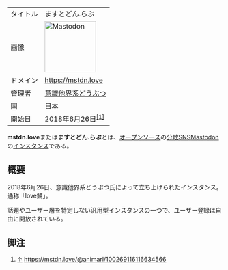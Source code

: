 <div>

|          |                                                                                                                                                                                                                                                                                                        |
|----------|--------------------------------------------------------------------------------------------------------------------------------------------------------------------------------------------------------------------------------------------------------------------------------------------------------|
| タイトル | ますとどん.らぶ                                                                                                                                                                                                                                                                                        |
| 画像     | [<img src="/images/thumb/0/00/Mastodon_logo.png/120px-Mastodon_logo.png" srcset="/images/thumb/0/00/Mastodon_logo.png/180px-Mastodon_logo.png 1.5x, /images/0/00/Mastodon_logo.png 2x" width="120" height="120" alt="Mastodon" />](/%E3%83%95%E3%82%A1%E3%82%A4%E3%83%AB:Mastodon_logo.png "Mastodon") |
| ドメイン | <a href="https://mstdn.love" rel="nofollow">https://mstdn.love</a>                                                                                                                                                                                                                                     |
| 管理者   | <a href="https://mstdn.love/@animarl" rel="nofollow">意識他界系どうぶつ</a>                                                                                                                                                                                                                            |
| 国       | 日本                                                                                                                                                                                                                                                                                                   |
| 開始日   | 2018年6月26日<sup>[\[1\]](#cite_note-1)</sup>                                                                                                                                                                                                                                                          |

**mstdn.love**または**ますとどん.らぶ**とは、[オープンソース](/%E3%82%AA%E3%83%BC%E3%83%97%E3%83%B3%E3%82%BD%E3%83%BC%E3%82%B9 "オープンソース")の[分散SNS](/%E5%88%86%E6%95%A3SNS "分散SNS")[Mastodon](/Mastodon "Mastodon")の[インスタンス](/%E3%82%A4%E3%83%B3%E3%82%B9%E3%82%BF%E3%83%B3%E3%82%B9 "インスタンス")である。

## 概要

2018年6月26日、意識他界系どうぶつ氏によって立ち上げられたインスタンス。通称「love鯖」。

話題やユーザー層を特定しない汎用型インスタンスの一つで、ユーザー登録は自由に開放されている。

## 脚注

<div>

1.  [↑](#cite_ref-1) <a href="https://mstdn.love/@animarl/100269116116634566" rel="nofollow">https://mstdn.love/@animarl/100269116116634566</a>

</div>

</div>
